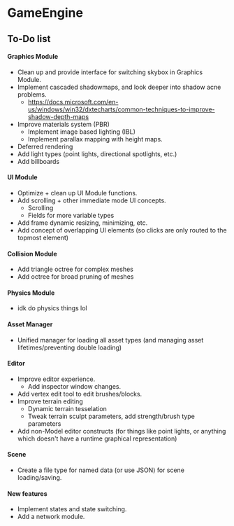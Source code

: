 # GameEngine

## To-Do list

#### Graphics Module
- Clean up and provide interface for switching skybox in Graphics Module.
- Implement cascaded shadowmaps, and look deeper into shadow acne problems.
  - https://docs.microsoft.com/en-us/windows/win32/dxtecharts/common-techniques-to-improve-shadow-depth-maps 
- Improve materials system (PBR)
  - Implement image based lighting (IBL)
  - Implement parallax mapping with height maps.
- Deferred rendering
- Add light types (point lights, directional spotlights, etc.)
- Add billboards
#### UI Module
- Optimize + clean up UI Module functions.
- Add scrolling + other immediate mode UI concepts.
  - Scrolling
  - Fields for more variable types
- Add frame dynamic resizing, minimizing, etc.
- Add concept of overlapping UI elements (so clicks are only routed to the topmost element)
#### Collision Module
- Add triangle octree for complex meshes
- Add octree for broad pruning of meshes 
#### Physics Module
- idk do physics things lol
#### Asset Manager
- Unified manager for loading all asset types (and managing asset lifetimes/preventing double loading)
#### Editor
- Improve editor experience.
  - Add inspector window changes.
- Add vertex edit tool to edit brushes/blocks.
- Improve terrain editing
  - Dynamic terrain tesselation
  - Tweak terrain sculpt parameters, add strength/brush type parameters
- Add non-Model editor constructs (for things like point lights, or anything which doesn't have a runtime graphical representation)
#### Scene
- Create a file type for named data (or use JSON) for scene loading/saving.
#### New features
- Implement states and state switching.
- Add a network module.
